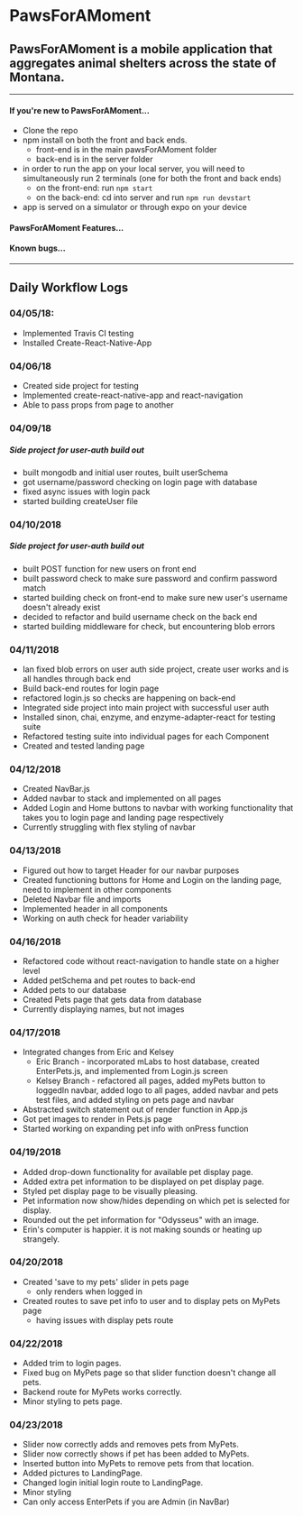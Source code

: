  # PawsForAMoment

## PawsForAMoment is a mobile application that aggregates animal shelters across the state of Montana.

______

#### If you're new to PawsForAMoment...
- Clone the repo
- npm install on both the front and back ends.
  - front-end is in the main pawsForAMoment folder
  - back-end is in the server folder
- in order to run the app on your local server, you will need to simultaneously run 2 terminals (one for both the front and back ends)
  - on the front-end: run
    `npm start`
  - on the back-end: cd into server and run
    `npm run devstart`
- app is served on a simulator or through expo on your device

#### PawsForAMoment Features...

#### Known bugs...

_______

## Daily Workflow Logs
### 04/05/18:
- Implemented Travis CI testing
- Installed Create-React-Native-App

### 04/06/18
- Created side project for testing
- Implemented create-react-native-app and react-navigation
- Able to pass props from page to another

### 04/09/18
##### Side project for user-auth build out
- built mongodb and initial user routes, built userSchema
- got username/password checking on login page with database
- fixed async issues with login pack
- started building createUser file

### 04/10/2018
##### Side project for user-auth build out
- built POST function for new users on front end
- built password check to make sure password and confirm password match
- started building check on front-end to make sure new user's username doesn't already exist
- decided to refactor and build username check on the back end
- started building middleware for check, but encountering blob errors

### 04/11/2018
- Ian fixed blob errors on user auth side project, create user works and is all handles through back end
- Build back-end routes for login page
- refactored login.js so checks are happening on back-end
- Integrated side project into main project with successful user auth
- Installed sinon, chai, enzyme, and enzyme-adapter-react for testing suite
- Refactored testing suite into individual pages for each Component
- Created and tested landing page

### 04/12/2018
- Created NavBar.js
- Added navbar to stack and implemented on all pages
- Added Login and Home buttons to navbar with working functionality that takes you to login page and landing page respectively
- Currently struggling with flex styling of navbar

### 04/13/2018
- Figured out how to target Header for our navbar purposes
- Created functioning buttons for Home and Login on the landing page, need to implement in other components
- Deleted Navbar file and imports
- Implemented header in all components
- Working on auth check for header variability

### 04/16/2018
- Refactored code without react-navigation to handle state on a higher level
- Added petSchema and pet routes to back-end
- Added pets to our database
- Created Pets page that gets data from database
- Currently displaying names, but not images

### 04/17/2018
- Integrated changes from Eric and Kelsey
  - Eric Branch - incorporated mLabs to host database, created EnterPets.js, and implemented from Login.js screen
  - Kelsey Branch - refactored all pages, added myPets button to loggedIn navbar, added logo to all pages, added navbar and pets test files, and added styling on pets page and navbar
- Abstracted switch statement out of render function in App.js
- Got pet images to render in Pets.js page
- Started working on expanding pet info with onPress function

### 04/19/2018
- Added drop-down functionality for available pet display page.
- Added extra pet information to be displayed on pet display page.
- Styled pet display page to be visually pleasing.
- Pet information now show/hides depending on which pet is selected for display.
- Rounded out the pet information for "Odysseus" with an image.
- Erin's computer is happier. it is not making sounds or heating up strangely.

### 04/20/2018
- Created 'save to my pets' slider in pets page
  - only renders when logged in
- Created routes to save pet info to user and to display pets on MyPets page
  - having issues with display pets route

### 04/22/2018
- Added trim to login pages.
- Fixed bug on MyPets page so that slider function doesn't change all pets.
- Backend route for MyPets works correctly.
- Minor styling to pets page.

### 04/23/2018
- Slider now correctly adds and removes pets from MyPets.
- Slider now correctly shows if pet has been added to MyPets.
- Inserted button into MyPets to remove pets from that location.
- Added pictures to LandingPage.
- Changed login initial login route to LandingPage.
- Minor styling
- Can only access EnterPets if you are Admin (in NavBar)
